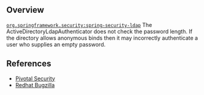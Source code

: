 ## Overview
[`org.springframework.security:spring-security-ldap`](http://search.maven.org/#search%7Cga%7C1%7Ca%3A%22spring-security-ldap%22)
The ActiveDirectoryLdapAuthenticator does not check the password length. If the directory allows anonymous binds then it may incorrectly authenticate a user who supplies an empty password.

## References

- [Pivotal Security](http://www.gopivotal.com/security/cve-2014-0097)
- [Redhat Bugzilla](https://bugzilla.redhat.com/CVE-2014-0097)
